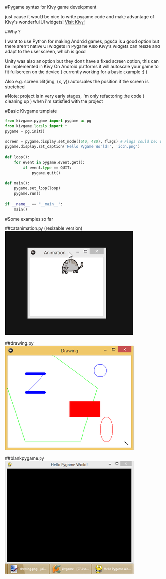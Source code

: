 
#Pygame syntax for Kivy game development

just cause it would be nice to write pygame code and make advantage of Kivy's wonderful UI widgets!
[Visit Kivy!](https://www.kivy.org)

#Why ?

I want to use Python for making Android games, pgs4a is a good option but there aren't native UI widgets in Pygame
Also Kivy's widgets can resize and adapt to the user screen, which is good

Unity was also an option but they don't have a fixed screen option, this can be implemented in Kivy
On Android platforms it will autoscale your game to fit fullscreen on the device ( currently working for a basic example :) )

Also e.g. screen.blit(img, (x, y)) autoscales the position if the screen is stretched

#Note:
project is in very early stages, I'm only refactoring the code ( cleaning up ) when i'm satisfied with the project

#Basic Kivgame template

```python
from kivgame.pygame import pygame as pg
from kivgame.locals import *
pygame = pg.init()

screen = pygame.display.set_mode((640, 480), flags) # Flags could be: FULLSCREEN | NO_FRAME | RESIZABLE
pygame.display.set_caption('Hello Pygame World!', 'icon.png')

def loop():
    for event in pygame.event.get():
        if event.type == QUIT:
            pygame.quit()

def main():
    pygame.set_loop(loop)
    pygame.run()

if __name__ == "__main__":
    main()
```


#Some examples so far

##catanimation.py (resizable version)
![Alt text](examples/inventwithpython/first/showcase/catanimation_resizable.gif?raw=true "catanimation.py")

##drawing.py
![Alt text](examples/inventwithpython/first/showcase/drawing.png?raw=true "drawing.py")

##blankpygame.py
![Alt text](examples/inventwithpython/first/showcase/blankpygame.png?raw=true "blankpygame.py")
